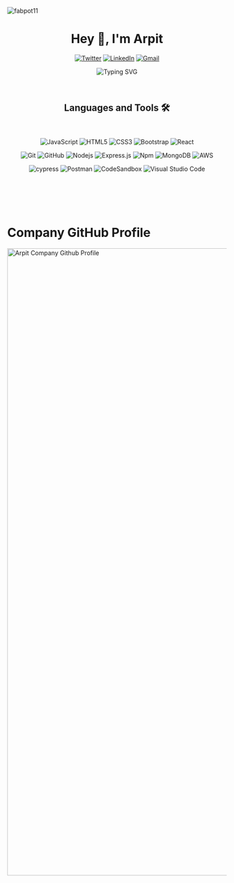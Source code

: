 <p align="left">
  <img src="https://komarev.com/ghpvc/?username=fabpot11&label=Profile%20views&color=0e75b6&style=flat" alt="fabpot11" />
</p>

<div>
<h1 align="center">Hey 👋, I'm Arpit</h1>

<p align="center">
  <a href="https://twitter.com/arpitwt"><img src="https://img.shields.io/twitter/follow/arpitwt" alt="Twitter"/></a>
  <a href="https://linkedin.com/in/arpitchokniwal"><img src="https://img.shields.io/badge/LinkedIn-Connect-blue" alt="LinkedIn"/></a>
  <a href="mailto:arpitchokniwal09@gmail.com"><img src="https://img.shields.io/badge/Gmail-Contact-red" alt="Gmail"/></a>
</p>
</div>


<p align="center">
  <img src="https://readme-typing-svg.herokuapp.com?color=FFFF&center=true&lines=Full+Stack+Web+Developer;1200%2B+Hours+of+Coding+Experience;Data+Structures;Algorithms" alt="Typing SVG" />
</p>

<br>

<h2 align="center">Languages and Tools 🛠 </h2>
<br>

<div align="center">

![JavaScript](https://img.shields.io/badge/-JavaScript-%23F7DF1C?style=for-the-badge&logo=javascript&logoColor=000000&labelColor=%23F7DF1C&color=%23FFCE5A)
![HTML5](https://img.shields.io/badge/-HTML5-%23E44D27?style=for-the-badge&logo=html5&logoColor=ffffff)
![CSS3](https://img.shields.io/badge/css3-%231572B6.svg?style=for-the-badge&logo=css3&logoColor=white)
![Bootstrap](https://img.shields.io/badge/bootstrap-%23563D7C.svg?style=for-the-badge&logo=bootstrap&logoColor=white)
![React](https://img.shields.io/badge/-React-61DAFB?style=for-the-badge&logo=react&logoColor=ffffff)
 </div>

<div align="center">
 
![Git](https://img.shields.io/badge/-Git-%23F05032?style=for-the-badge&logo=git&logoColor=%23ffffff)
![GitHub](https://img.shields.io/badge/-GitHub-181717?style=for-the-badge&logo=github)
![Nodejs](https://img.shields.io/badge/-Nodejs-339933?style=for-the-badge&logo=Node.js&logoColor=ffffff)
![Express.js](https://img.shields.io/badge/express.js-%23404d59.svg?style=for-the-badge&logo=express&logoColor=%2361DAFB)
![Npm](https://img.shields.io/badge/-npm-CB3837?style=for-the-badge&logo=npm)
![MongoDB](https://img.shields.io/badge/MongoDB-4EA94B?style=for-the-badge&logo=mongodb&logoColor=white)
![AWS](https://img.shields.io/badge/AWS-%23FF9900.svg?style=for-the-badge&logo=amazon-aws&logoColor=white)
 </div>
 
 <div align="center">
 
![cypress](https://img.shields.io/badge/-cypress-%23E5E5E5?style=for-the-badge&logo=cypress&logoColor=058a5e)
![Postman](https://img.shields.io/badge/Postman-FF6C37?style=for-the-badge&logo=postman&logoColor=white)
![CodeSandbox](https://img.shields.io/badge/Codesandbox-040404?style=for-the-badge&logo=codesandbox&logoColor=DBDBDB)
![Visual Studio Code](https://img.shields.io/badge/Visual%20Studio%20Code-0078d7.svg?style=for-the-badge&logo=visual-studio-code&logoColor=white)
 <br>

 </div>
 <br> <br> <br> <br>
 <h1>Company GitHub Profile</h1>
</a>
 </p>
 <a href="https://github.com/arpitc11"><span>
<img width="1440" alt="Arpit Company Github Profile" src="https://github.com/fabpot11/fabpot11/assets/97335788/b3cf0e60-12fb-43b8-9434-fd94ea7313d1">


  
</span></a>
